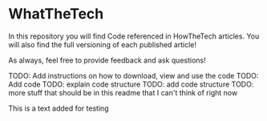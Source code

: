 # WhatTheTech
In this repository you will find Code referenced in HowTheTech articles.
You will also find the full versioning of each published article!

As always, feel free to provide feedback and ask questions!

TODO: Add instructions on how to download, view and use the code
TODO: Add code
TODO: explain code structure
TODO: add code structure
TODO: more stuff that should be in this readme that I can't think of right now


This is a text added for testing
